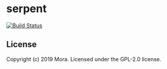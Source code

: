 # serpent

[![Build Status][travis-image]][travis-url]








## License

Copyright (c) 2019 Mora. Licensed under the GPL-2.0 license.

[travis-url]: https://travis-ci.org/qiu8310/serpent
[travis-image]: https://travis-ci.org/qiu8310/serpent.svg?branch=master

